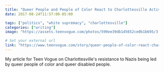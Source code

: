 ```yaml
---
title: "Queer People and People of Color React to Charlottesville Activism (Teen Vogue)"
date: 2017-08-24T11:57:00-05:00

tags: ["politics", "white supremacy", "charlottesville"]
categories: ["writing"]
image: "https://assets.teenvogue.com/photos/599ee39db145652ce0b1b695/3:2/w_1200,h_630,c_limit/qpocfb.jpg"

# Set your external url
link: "https://www.teenvogue.com/story/queer-people-of-color-react-charlottesville"
---
```

My article for Teen Vogue on Charlottesville's resistance to Nazis being led by queer people of color and queer disabled people.